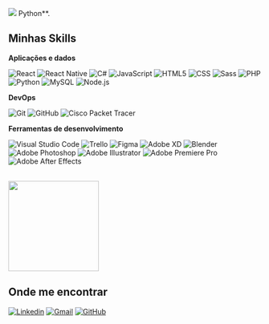 ![](https://komarev.com/ghpvc/?username=GregoryRFGMS&color=006bed)
Python**.

## Minhas Skills

**Aplicações e dados**

![React](https://img.shields.io/badge/-React-333333?style=flat&logo=react)
![React Native](https://img.shields.io/badge/-React%20Native-333333?style=flat&logo=react)
![C#](https://img.shields.io/badge/-C%23-333333?style=flat&logo=c-sharp&logoColor=239120)
![JavaScript](https://img.shields.io/badge/-JavaScript-333333?style=flat&logo=javascript)
![HTML5](https://img.shields.io/badge/-HTML5-333333?style=flat&logo=HTML5)
![CSS](https://img.shields.io/badge/-CSS-333333?style=flat&logo=CSS3&logoColor=1572B6)
![Sass](https://img.shields.io/badge/-Sass-333333?style=flat&logo=sass&logoColor=CC6699)
![PHP](https://img.shields.io/badge/-PHP-333333?style=flat&logo=php&logoColor=777BB4)
![Python](https://img.shields.io/badge/-Python-333333?style=flat&logo=python&logoColor=3776AB)
![MySQL](https://img.shields.io/badge/-MySQL-333333?style=flat&logo=mysql)
![Node.js](https://img.shields.io/badge/-Node.js-333333?style=flat&logo=node.js&logoColor=339933)

**DevOps**

![Git](https://img.shields.io/badge/-Git-333333?style=flat&logo=git)
![GitHub](https://img.shields.io/badge/-GitHub-333333?style=flat&logo=github)
![Cisco Packet Tracer](https://img.shields.io/badge/-Cisco%20Packet%20Tracer-333333?style=flat&logo=cisco&logoColor=white)

**Ferramentas de desenvolvimento**

![Visual Studio Code](https://img.shields.io/badge/-Visual%20Studio%20Code-333333?style=flat&logo=visual-studio-code&logoColor=007ACC)
![Trello](https://img.shields.io/badge/-Trello-333333?style=flat&logo=trello&logoColor=007ACC)
![Figma](https://img.shields.io/badge/-Figma-333333?style=flat&logo=figma&logoColor=007ACC)
![Adobe XD](https://img.shields.io/badge/-Adobe%20XD-333333?style=flat&logo=adobe-xd&logoColor=007ACC)
![Blender](https://img.shields.io/badge/-Blender-333333?style=flat&logo=blender&logoColor=F5792A)
![Adobe Photoshop](https://img.shields.io/badge/-Adobe%20Photoshop-333333?style=flat&logo=adobe-photoshop&logoColor=31A8FF)
![Adobe Illustrator](https://img.shields.io/badge/-Adobe%20Illustrator-333333?style=flat&logo=adobe-illustrator&logoColor=FF9A00)
![Adobe Premiere Pro](https://img.shields.io/badge/-Adobe%20Premiere%20Pro-333333?style=flat&logo=adobe-premiere-pro&logoColor=9999FF)
![Adobe After Effects](https://img.shields.io/badge/-Adobe%20After%20Effects-333333?style=flat&logo=adobe-after-effects&logoColor=9999FF)

<br/>

<a href="https://github.com/GregoryRFGMS" title="Perfil do Gregory">
  <img height="180em" src="https://github-readme-stats.vercel.app/api?username=GregoryRFGMS&theme=dracula&show_icons=true" />
</a>

## Onde me encontrar

[![Linkedin](https://img.shields.io/badge/-Gregory%20Gomes-blue?style=flat-square&logo=Linkedin&logoColor=white&link=LINK-DO-SEU-LINKEDIN)](LINK-DO-SEU-LINKEDIN)
[![Gmail](https://img.shields.io/badge/-gregoryfgomes@gmail.com-006bed?style=flat-square&logo=Gmail&logoColor=white&link=mailto:gregoryfgomes@gmail.com)](mailto:gregoryfgomes@gmail.com)
[![GitHub](https://img.shields.io/github/followers/GregoryRFGMS?label=follow&style=social)](https://github.com/GregoryRFGMS)

